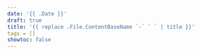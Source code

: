 ```yaml
---
date: '{{ .Date }}'
draft: true
title: '{{ replace .File.ContentBaseName `-` ` ` | title }}'
tags = []
showtoc: false
---
```


